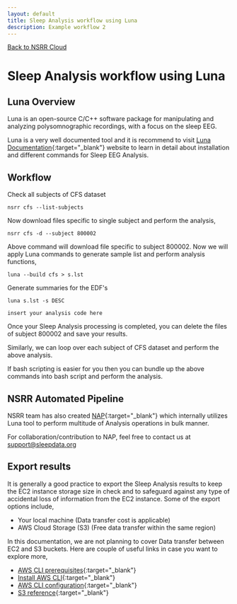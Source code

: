 ```yaml
---
layout: default
title: Sleep Analysis workflow using Luna
description: Example workflow 2
---
```


[Back to NSRR Cloud](./index.md)

# Sleep Analysis workflow using Luna

## Luna Overview

Luna is an open-source C/C++ software package for manipulating and analyzing polysomnographic recordings, with a focus on the sleep EEG.

Luna is a very well documented tool and it is recommend to visit [Luna Documentation](https://zzz.bwh.harvard.edu/luna){:target="_blank"} website to learn in detail about installation and different commands for Sleep EEG Analysis. 


## Workflow

Check all subjects of CFS dataset
```
nsrr cfs --list-subjects
```

Now download files specific to single subject and perform the analysis,

```
nsrr cfs -d --subject 800002
```

Above command will download file specific to subject 800002. Now we will apply Luna  commands to generate sample list and perform analysis functions,

```
luna --build cfs > s.lst
```

Generate summaries for the EDF's

```
luna s.lst -s DESC
```

`insert your analysis code here`

Once your Sleep Analysis processing is completed, you can delete the files of subject 800002 and save your results.

Similarly, we can loop over each subject of CFS dataset and perform the above analysis.

If bash scripting is easier for you then you can bundle up the above commands into bash script and perform the analysis. 


## NSRR Automated Pipeline

NSRR team has also created [NAP](https://gitlab-scm.partners.org/zzz-public/nsrr){:target="_blank"} which internally utilizes Luna tool to perform multitude of Analysis operations in bulk manner.

For collaboration/contribution to NAP, feel free to contact us at support@sleepdata.org


## Export results

It is generally a good practice to export the Sleep Analysis results to keep the EC2 instance storage size in check and to safeguard against any type of accidental loss of information from the EC2 instance. Some of the export options include,

- Your local machine (Data transfer cost is applicable)
- AWS Cloud Storage (S3) (Free data transfer within the same region)

In this documentation, we are not planning to cover Data transfer between EC2 and S3 buckets. Here are couple of useful links in case you want to explore more,
- [AWS CLI prerequisites](https://docs.aws.amazon.com/cli/latest/userguide/getting-started-prereqs.html){:target="_blank"}
- [Install AWS CLI](https://docs.aws.amazon.com/cli/latest/userguide/getting-started-install.html){:target="_blank"}
- [AWS CLI configuration](https://docs.aws.amazon.com/cli/latest/userguide/cli-configure-quickstart.html){:target="_blank"}
- [S3 reference](https://docs.aws.amazon.com/cli/latest/reference/s3/){:target="_blank"}